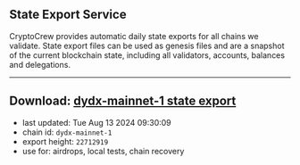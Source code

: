 ## State Export Service
CryptoCrew provides automatic daily state exports for all chains we validate. State export files can be used as genesis files and are a snapshot of the current blockchain state, including all validators, accounts, balances and delegations.

---
**Download: [dydx-mainnet-1 state export](https://dl-tyo.ccvalidators.com/SERVICE/dydx/dydx-mainnet-1_export_22712919.json)**
---

- last updated: Tue Aug 13 2024 09:30:09
- chain id: `dydx-mainnet-1`
- export height: `22712919`
- use for: airdrops, local tests, chain recovery
